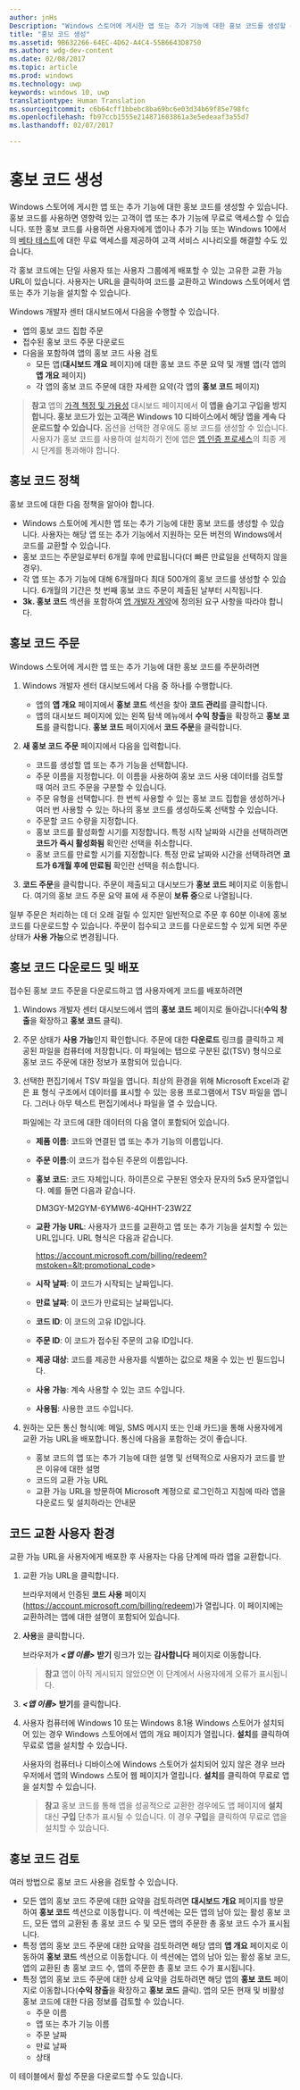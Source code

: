 ```yaml
---
author: jnHs
Description: "Windows 스토어에 게시한 앱 또는 추가 기능에 대한 홍보 코드를 생성할 수 있습니다."
title: "홍보 코드 생성"
ms.assetid: 9B632266-64EC-4D62-A4C4-55B6643D8750
ms.author: wdg-dev-content
ms.date: 02/08/2017
ms.topic: article
ms.prod: windows
ms.technology: uwp
keywords: windows 10, uwp
translationtype: Human Translation
ms.sourcegitcommit: c6b64cff1bbebc8ba69bc6e03d34b69f85e798fc
ms.openlocfilehash: fb97ccb1555e214871603861a3e5edeaaf3a55d7
ms.lasthandoff: 02/07/2017

---
```


# <a name="generate-promotional-codes"></a>홍보 코드 생성


Windows 스토어에 게시한 앱 또는 추가 기능에 대한 홍보 코드를 생성할 수 있습니다. 홍보 코드를 사용하면 영향력 있는 고객이 앱 또는 추가 기능에 무료로 액세스할 수 있습니다. 또한 홍보 코드를 사용하면 사용자에게 앱이나 추가 기능 또는 Windows 10에서의 [베타 테스트](beta-testing-and-targeted-distribution.md)에 대한 무료 액세스를 제공하여 고객 서비스 시나리오를 해결할 수도 있습니다.

각 홍보 코드에는 단일 사용자 또는 사용자 그룹에게 배포할 수 있는 고유한 교환 가능 URL이 있습니다. 사용자는 URL을 클릭하여 코드를 교환하고 Windows 스토어에서 앱 또는 추가 기능을 설치할 수 있습니다.

Windows 개발자 센터 대시보드에서 다음을 수행할 수 있습니다.

-   앱의 홍보 코드 집합 주문
-   접수된 홍보 코드 주문 다운로드
-   다음을 포함하여 앱의 홍보 코드 사용 검토
    -   모든 앱(**대시보드 개요** 페이지)에 대한 홍보 코드 주문 요약 및 개별 앱(각 앱의 **앱 개요** 페이지)
    -   각 앱의 홍보 코드 주문에 대한 자세한 요약(각 앱의 **홍보 코드** 페이지)

> **참고** 앱의 [가격 책정 및 가용성](set-app-pricing-and-availability.md) 대시보드 페이지에서 **이 앱을 숨기고 구입을 방지합니다. 홍보 코드가 있는 고객은 Windows 10 디바이스에서 해당 앱을 계속 다운로드할 수 있습니다.** 옵션을 선택한 경우에도 홍보 코드를 생성할 수 있습니다. 사용자가 홍보 코드를 사용하여 설치하기 전에 앱은 [앱 인증 프로세스](the-app-certification-process.md)의 최종 게시 단계를 통과해야 합니다.

## <a name="promotional-code-policies"></a>홍보 코드 정책


홍보 코드에 대한 다음 정책을 알아야 합니다.

-   Windows 스토어에 게시한 앱 또는 추가 기능에 대한 홍보 코드를 생성할 수 있습니다. 사용자는 해당 앱 또는 추가 기능에서 지원하는 모든 버전의 Windows에서 코드를 교환할 수 있습니다.
-   홍보 코드는 주문일로부터 6개월 후에 만료됩니다(더 빠른 만료일을 선택하지 않을 경우).
-   각 앱 또는 추가 기능에 대해 6개월마다 최대 500개의 홍보 코드를 생성할 수 있습니다. 6개월의 기간은 첫 번째 홍보 코드 주문이 제출된 날부터 시작됩니다.
-   **3k. 홍보 코드** 섹션을 포함하여 [앱 개발자 계약](https://msdn.microsoft.com/library/windows/apps/hh694058)에 정의된 요구 사항을 따라야 합니다.

## <a name="order-promotional-codes"></a>홍보 코드 주문


Windows 스토어에 게시한 앱 또는 추가 기능에 대한 홍보 코드를 주문하려면

1.  Windows 개발자 센터 대시보드에서 다음 중 하나를 수행합니다.
    -   앱의 **앱 개요** 페이지에서 **홍보 코드** 섹션을 찾아 **코드 관리**를 클릭합니다.
    -   앱의 대시보드 페이지에 있는 왼쪽 탐색 메뉴에서 **수익 창출**을 확장하고 **홍보 코드**를 클릭합니다. **홍보 코드** 페이지에서 **코드 주문**을 클릭합니다.

2.  **새 홍보 코드 주문** 페이지에서 다음을 입력합니다.
    -   코드를 생성할 앱 또는 추가 기능을 선택합니다.
    -   주문 이름을 지정합니다. 이 이름을 사용하여 홍보 코드 사용 데이터를 검토할 때 여러 코드 주문을 구분할 수 있습니다.
    -   주문 유형을 선택합니다. 한 번씩 사용할 수 있는 홍보 코드 집합을 생성하거나 여러 번 사용할 수 있는 하나의 홍보 코드를 생성하도록 선택할 수 있습니다.
    -   주문할 코드 수량을 지정합니다.
    -   홍보 코드를 활성화할 시기를 지정합니다. 특정 시작 날짜와 시간을 선택하려면 **코드가 즉시 활성화됨** 확인란 선택을 취소합니다.
    -   홍보 코드를 만료할 시기를 지정합니다. 특정 만료 날짜와 시간을 선택하려면 **코드가 6개월 후에 만료됨** 확인란 선택을 취소합니다.

3.  **코드 주문**을 클릭합니다. 주문이 제출되고 대시보드가 **홍보 코드** 페이지로 이동합니다. 여기의 홍보 코드 주문 요약 표에 새 주문이 **보류 중**으로 나열됩니다.

일부 주문은 처리하는 데 더 오래 걸릴 수 있지만 일반적으로 주문 후 60분 이내에 홍보 코드를 다운로드할 수 있습니다. 주문이 접수되고 코드를 다운로드할 수 있게 되면 주문 상태가 **사용 가능**으로 변경됩니다.

## <a name="download-and-distribute-promotional-codes"></a>홍보 코드 다운로드 및 배포


접수된 홍보 코드 주문을 다운로드하고 앱 사용자에게 코드를 배포하려면

1.  Windows 개발자 센터 대시보드에서 앱의 **홍보 코드** 페이지로 돌아갑니다(**수익 창출**을 확장하고 **홍보 코드** 클릭).
2.  주문 상태가 **사용 가능**인지 확인합니다. 주문에 대한 **다운로드** 링크를 클릭하고 제공된 파일을 컴퓨터에 저장합니다. 이 파일에는 탭으로 구분된 값(TSV) 형식으로 홍보 코드 주문에 대한 정보가 포함되어 있습니다.
3.  선택한 편집기에서 TSV 파일을 엽니다. 최상의 환경을 위해 Microsoft Excel과 같은 표 형식 구조에서 데이터를 표시할 수 있는 응용 프로그램에서 TSV 파일을 엽니다. 그러나 아무 텍스트 편집기에서나 파일을 열 수 있습니다.

    파일에는 각 코드에 대한 데이터의 다음 열이 포함되어 있습니다.

    -   **제품 이름**: 코드와 연결된 앱 또는 추가 기능의 이름입니다.
    -   **주문 이름**:이 코드가 접수된 주문의 이름입니다.
    -   **홍보 코드**: 코드 자체입니다. 하이픈으로 구분된 영숫자 문자의 5x5 문자열입니다. 예를 들면 다음과 같습니다.

        DM3GY-M2GYM-6YMW6-4QHHT-23W2Z

    -   **교환 가능 URL**: 사용자가 코드를 교환하고 앱 또는 추가 기능을 설치할 수 있는 URL입니다. URL 형식은 다음과 같습니다.

        https://account.microsoft.com/billing/redeem?mstoken=&lt;promotional_code&gt;

    -   **시작 날짜**: 이 코드가 시작되는 날짜입니다.
    -   **만료 날짜**: 이 코드가 만료되는 날짜입니다.
    -   **코드 ID**: 이 코드의 고유 ID입니다.
    -   **주문 ID**: 이 코드가 접수된 주문의 고유 ID입니다.
    -   **제공 대상**: 코드를 제공한 사용자를 식별하는 값으로 채울 수 있는 빈 필드입니다.
    -   **사용 가능**: 계속 사용할 수 있는 코드 수입니다.
    -   **사용됨**: 사용한 코드 수입니다.

4.  원하는 모든 통신 형식(예: 메일, SMS 메시지 또는 인쇄 카드)을 통해 사용자에게 교환 가능 URL을 배포합니다. 통신에 다음을 포함하는 것이 좋습니다.
    -   홍보 코드의 앱 또는 추가 기능에 대한 설명 및 선택적으로 사용자가 코드를 받은 이유에 대한 설명
    -   코드의 교환 가능 URL
    -   교환 가능 URL을 방문하여 Microsoft 계정으로 로그인하고 지침에 따라 앱을 다운로드 및 설치하라는 안내문

## <a name="code-redemption-user-experience"></a>코드 교환 사용자 환경


교환 가능 URL을 사용자에게 배포한 후 사용자는 다음 단계에 따라 앱을 교환합니다.

1.  교환 가능 URL을 클릭합니다.

    브라우저에서 인증된 **코드 사용** 페이지(<https://account.microsoft.com/billing/redeem>)가 열립니다. 이 페이지에는 교환하려는 앱에 대한 설명이 포함되어 있습니다.

2.  **사용**을 클릭합니다.

    브라우저가 ***&lt;앱 이름&gt;*** **받기** 링크가 있는 **감사합니다** 페이지로 이동합니다.

    > **참고** 앱이 아직 게시되지 않았으면 이 단계에서 사용자에게 오류가 표시됩니다.

3.  ***&lt;앱 이름&gt;*** **받기**를 클릭합니다.

4.  사용자 컴퓨터에 Windows 10 또는 Windows 8.1용 Windows 스토어가 설치되어 있는 경우 Windows 스토어에서 앱의 개요 페이지가 열립니다. **설치**를 클릭하여 무료로 앱을 설치할 수 있습니다.

    사용자의 컴퓨터나 디바이스에 Windows 스토어가 설치되어 있지 않은 경우 브라우저에서 앱의 Windows 스토어 웹 페이지가 열립니다. **설치**를 클릭하여 무료로 앱을 설치할 수 있습니다.

    > **참고** 홍보 코드를 통해 앱을 성공적으로 교환한 경우에도 앱 페이지에 **설치** 대신 **구입** 단추가 표시될 수 있습니다. 이 경우 **구입**을 클릭하여 무료로 앱을 설치할 수 있습니다.

## <a name="review-your-promotional-codes"></a>홍보 코드 검토


여러 방법으로 홍보 코드 사용을 검토할 수 있습니다.

-   모든 앱의 홍보 코드 주문에 대한 요약을 검토하려면 **대시보드 개요** 페이지를 방문하여 **홍보 코드** 섹션으로 이동합니다. 이 섹션에는 모든 앱의 남아 있는 활성 홍보 코드, 모든 앱의 교환된 총 홍보 코드 수 및 모든 앱의 주문한 총 홍보 코드 수가 표시됩니다.
-   특정 앱의 홍보 코드 주문에 대한 요약을 검토하려면 해당 앱의 **앱 개요** 페이지로 이동하여 **홍보 코드** 섹션으로 이동합니다. 이 섹션에는 앱의 남아 있는 활성 홍보 코드, 앱의 교환된 총 홍보 코드 수, 앱의 주문한 총 홍보 코드 수가 표시됩니다.
-   특정 앱의 홍보 코드 주문에 대한 상세 요약을 검토하려면 해당 앱의 **홍보 코드** 페이지로 이동합니다(**수익 창출**을 확장하고 **홍보 코드** 클릭). 앱의 모든 현재 및 비활성 홍보 코드에 대한 다음 정보를 검토할 수 있습니다.
    -   주문 이름
    -   앱 또는 추가 기능 이름
    -   주문 날짜
    -   만료 날짜
    -   상태

이 테이블에서 활성 주문을 다운로드할 수도 있습니다.

 

 





